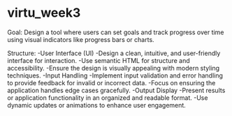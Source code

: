 # virtu_week3

Goal: 
Design a tool where users can set goals and track progress over time using visual indicators like progress bars or charts.


Structure:
   -User Interface (UI)
       -Design a clean, intuitive, and user-friendly interface for interaction.
       -Use semantic HTML for structure and accessibility.
       -Ensure the design is visually appealing with modern styling techniques.
   -Input Handling
       -Implement input validation and error handling to provide feedback for invalid or incorrect data.
       -Focus on ensuring the application handles edge cases gracefully.
   -Output Display
       -Present results or application functionality in an organized and readable format.
       -Use dynamic updates or animations to enhance user engagement.
